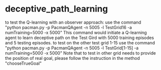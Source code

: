 # deceptive_path_learning
to test the Q-learning with an observer approach:
  use the command "python pacman.py -p PacmanQAgent -n 5005 -l TestGrid16 -a numTraining=5000 -x 5000"
  This command would initiate a Q-learning agent to learn deceptive path on the Test Gird with 5000 training episodes and 5 testing episodes.
to test on the other test grid 1-15
  use the command "python pacman.py -p PacmanQAgent -n 5005 -l TestGrid[1-15] -a numTraining=5000 -x 5000"
  Note that to test in other grid needs to provide the position of real goal, please follow the instruction in the method "chooseTrueGoal"
